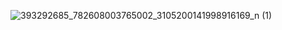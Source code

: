 
![393292685_782608003765002_3105200141998916169_n (1)](https://github.com/user-attachments/assets/a142e32b-b71a-4966-b398-3dfa9ee164cd)
